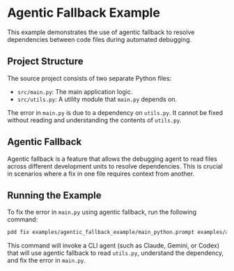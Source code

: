# Agentic Fallback Example

This example demonstrates the use of agentic fallback to resolve dependencies between code files during automated debugging.

## Project Structure

The source project consists of two separate Python files:

- `src/main.py`: The main application logic.
- `src/utils.py`: A utility module that `main.py` depends on.

The error in `main.py` is due to a dependency on `utils.py`. It cannot be fixed without reading and understanding the contents of `utils.py`.

## Agentic Fallback

Agentic fallback is a feature that allows the debugging agent to read files across different development units to resolve dependencies. This is crucial in scenarios where a fix in one file requires context from another.

## Running the Example

To fix the error in `main.py` using agentic fallback, run the following command:

```bash
pdd fix examples/agentic_fallback_example/main_python.prompt examples/agentic_fallback_example/src/main.py examples/agentic_fallback_example/tests/test_main.py examples/agentic_fallback_example/error.log --loop --max-attempts 2 --verification-program examples/agentic_fallback_example/tests/test_main.py
```

This command will invoke a CLI agent (such as Claude, Gemini, or Codex) that will use agentic fallback to read `utils.py`, understand the dependency, and fix the error in `main.py`.

